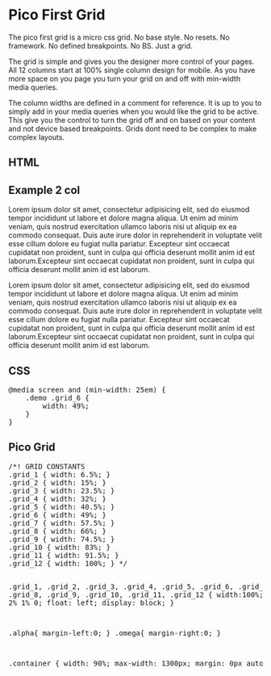 <h1>Pico First Grid</h1>

<p>
  The pico first grid is a micro css grid. No base style. No resets. No framework. 
  No defined breakpoints. No BS. Just a grid. 
</p>

<p>
    The grid is simple and gives you the designer more control of your pages. All 12 columns start at 100% single 
    column design for mobile. As you have more space on you page you turn your grid on and off
    with min-width media queries. 
</p>

<p>
  The column widths are defined in a comment for reference. It is up to you to simply add in your media queries
  when you would like the grid to be active. This give you the control to turn the grid off and on based on your
  content and not device based breakpoints. Grids dont need to be complex to make complex layouts.
</p>

<h2>HTML</h2>
        <section class="demo">
            <div class="grid_12">
                <h2>Example 2 col</h2>
                <div class="grid_6">
                    <p>Lorem ipsum dolor sit amet, consectetur adipisicing elit, sed do eiusmod tempor incididunt ut labore et dolore magna aliqua. Ut enim ad minim veniam, quis nostrud exercitation ullamco laboris nisi ut aliquip ex ea commodo consequat. Duis aute irure dolor in reprehenderit in voluptate velit esse cillum dolore eu fugiat nulla pariatur. Excepteur sint occaecat cupidatat non   proident, sunt in culpa qui officia deserunt  mollit anim id est laborum.Excepteur sint occaecat cupidatat non proident, sunt in culpa qui officia deserunt mollit anim id est laborum.</p>
                </div>
                <div class="grid_6 omega">
                    <p>Lorem ipsum dolor sit amet, consectetur adipisicing elit, sed do eiusmod tempor incididunt ut labore et dolore magna aliqua. Ut enim ad minim veniam, quis nostrud exercitation ullamco laboris nisi ut aliquip ex ea commodo consequat. Duis aute irure dolor in reprehenderit in voluptate velit esse cillum dolore eu fugiat nulla pariatur. Excepteur sint occaecat cupidatat non   proident, sunt in culpa qui officia deserunt  mollit anim id est laborum.Excepteur sint occaecat cupidatat non proident, sunt in culpa qui officia deserunt mollit anim id est laborum.</p>
                </div>
            </div>
        </section>
        
        
<h2>CSS</h2>
<pre>
@media screen and (min-width: 25em) {
    .demo .grid_6 {
        width: 49%;
    }
}
</pre>

<h2>Pico Grid</h2>
<pre>
/*! GRID CONSTANTS
.grid_1 { width: 6.5%; } 
.grid_2 { width: 15%; } 
.grid_3 { width: 23.5%; } 
.grid_4 { width: 32%; } 
.grid_5 { width: 40.5%; } 
.grid_6 { width: 49%; } 
.grid_7 { width: 57.5%; }
.grid_8 { width: 66%; } 
.grid_9 { width: 74.5%; } 
.grid_10 { width: 83%; } 
.grid_11 { width: 91.5%; } 
.grid_12 { width: 100%; } */ 

.grid_1,
.grid_2,
.grid_3,
.grid_4,
.grid_5,
.grid_6,
.grid_7,
.grid_8,
.grid_9,
.grid_10,
.grid_11,
.grid_12 {
    width:100%;
  margin: 0 2% 1% 0;
	float: left;
	display: block;
}

.alpha{ margin-left:0; }
.omega{ margin-right:0; }

.container {
	width: 90%; 
    max-width: 1300px;
    margin: 0px auto;
}
</pre>
